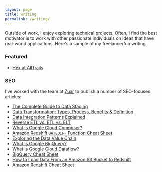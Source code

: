 ```yaml
---
layout: page
title: writing
permalink: /writing/
---
```


Outside of work, I enjoy exploring technical projects. Often, I find the best motivator is to work with other passionate individuals on ideas that have real-world applications. Here's a sample of my freelance/fun writing.

### Featured

- [Hex at AllTrails](https://hex.tech/blog/hex-at-alltrails/)

### SEO

I've worked with the team at [Zuar](https://www.zuar.com/) to publish a number of SEO-focused articles:

- [The Complete Guide to Data Staging](https://www.zuar.com/blog/complete-guide-to-data-staging/)
- [Data Transformation: Types, Process, Benefits & Definition](https://www.zuar.com/blog/data-transformation-types-process-benefits-and-definition/)
- [Data Integration Patterns Explained](https://www.zuar.com/blog/data-integration-patterns-explained/)
- [Reverse ETL vs. ETL vs. ELT](https://www.zuar.com/blog/reverse-etl-vs-etl-vs-elt/)
- [What is Google Cloud Composer?](https://www.zuar.com/blog/what-is-google-cloud-composer/)
- [Amazon Redshift `DATEDIFF` Function Cheat Sheet](https://www.zuar.com/blog/amazon-redshift-datediff-function/)
- [Exploring the Data Value Chain](https://www.zuar.com/blog/exploring-the-data-value-chain/)
- [What is Google BigQuery?](https://www.zuar.com/blog/what-is-google-bigquery/)
- [What is Google Cloud Dataflow?](https://www.zuar.com/blog/what-is-google-cloud-dataflow/)
- [BigQuery Cheat Sheet](https://www.zuar.com/blog/bigquery-cheat-sheet/)
- [How to Load Data From an Amazon S3 Bucket to Redshift](https://www.zuar.com/blog/load-amazon-s3-data-to-redshift/)
- [Amazon Redshift Cheat Sheet](https://www.zuar.com/blog/amazon-redshift-cheat-sheet/)
